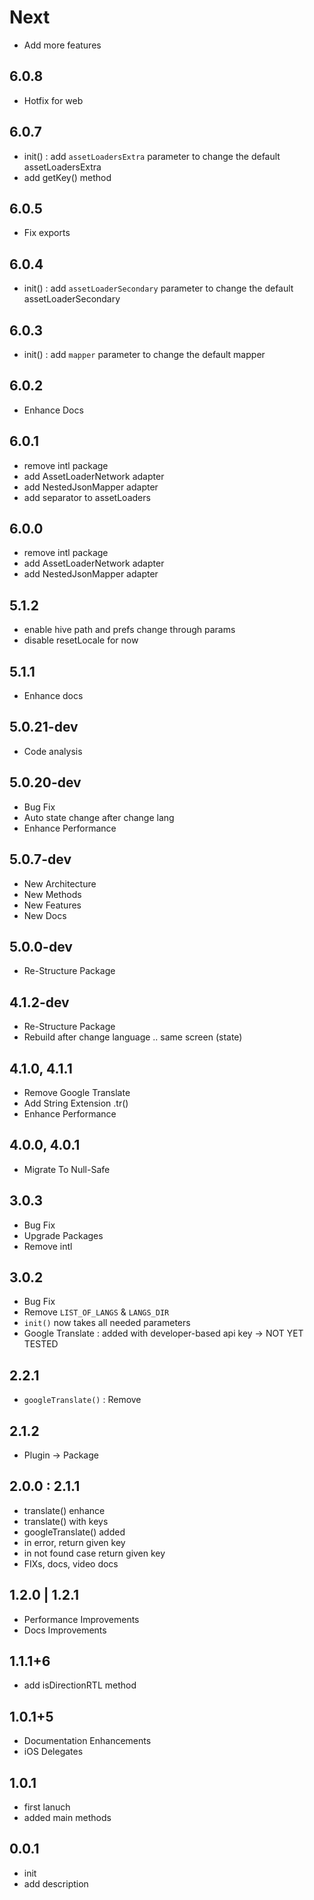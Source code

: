 # Next

* Add more features

## 6.0.8

* Hotfix for web

## 6.0.7

* init() : add `assetLoadersExtra` parameter to change the default assetLoadersExtra
* add getKey() method

## 6.0.5

* Fix exports

## 6.0.4

* init() : add `assetLoaderSecondary` parameter to change the default assetLoaderSecondary

## 6.0.3

* init() : add `mapper` parameter to change the default mapper

## 6.0.2

* Enhance Docs

## 6.0.1

* remove intl package
* add AssetLoaderNetwork adapter
* add NestedJsonMapper adapter
* add separator to assetLoaders

## 6.0.0

* remove intl package
* add AssetLoaderNetwork adapter
* add NestedJsonMapper adapter

## 5.1.2

* enable hive path and prefs change through params
* disable resetLocale for now

## 5.1.1

* Enhance docs

## 5.0.21-dev

* Code analysis

## 5.0.20-dev

* Bug Fix
* Auto state change after change lang
* Enhance Performance

## 5.0.7-dev

* New Architecture
* New Methods
* New Features
* New Docs

## 5.0.0-dev

* Re-Structure Package

## 4.1.2-dev

* Re-Structure Package
* Rebuild after change language .. same screen (state)

## 4.1.0, 4.1.1

* Remove Google Translate
* Add String Extension .tr()
* Enhance Performance

## 4.0.0, 4.0.1

* Migrate To Null-Safe

## 3.0.3

* Bug Fix
* Upgrade Packages
* Remove intl

## 3.0.2

* Bug Fix
* Remove `LIST_OF_LANGS` & `LANGS_DIR`
* `init()` now takes all needed parameters
* Google Translate : added with developer-based api key -> NOT YET TESTED

## 2.2.1

* `googleTranslate()` : Remove

## 2.1.2

* Plugin -> Package

## 2.0.0 : 2.1.1

* translate() enhance
* translate() with keys
* googleTranslate() added
* in error, return given key
* in not found case return given key
* FIXs, docs, video docs

## 1.2.0 | 1.2.1

* Performance Improvements
* Docs Improvements

## 1.1.1+6

* add isDirectionRTL method

## 1.0.1+5

* Documentation Enhancements
* iOS Delegates

## 1.0.1

* first lanuch
* added main methods

## 0.0.1

* init
* add description

